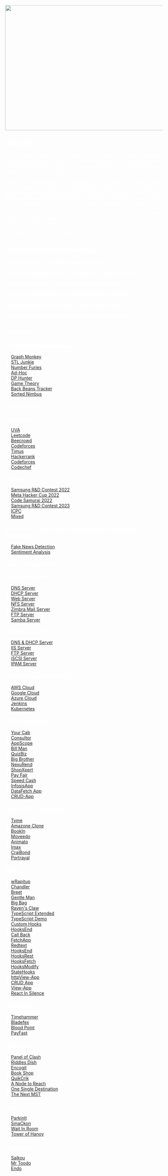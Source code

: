 <div style="color:white;">
     <img src="https://github.com/radiant-fleak/animshamura/blob/main/Banner.jpg" width="1000" height="400">
<h2> About Me :</h2>
<h6> <div align="justify">

     
I am Shamura Ahmad, a Machine Learning Engineer with an insatiable passion and a strong conviction in the potential of AI to change the world. To me, AI isn't an exercise in algorithms and data — it is about building intelligence that solves, empowers, and transforms.

Having a background in Computer Vision, Deep Learning, NLP, Bioinformatics, and Large Language Models (LLMs), I seek to bridge the gap between innovation and practical impact. Having firm experience in DevOps, Cloud Technologies, and Python development, I can design scalable, intelligent systems that transcend the boundaries of possibility.

With each model I train, each system I build, comes a vision — to make technology more human, more intuitive, and more meaningful. AI is not the future; it's the today we build now.

Let's build something that matters.

</div>
</h6>
<h2>Recently Learnt Technologies :</h2>
<h4> ☐ Deep Learning - Coursera, DeepLearning.AI  <br/> <br/>
     ☐ Cloud Computing & DevOps - Bangladesh Computer Council <br/> <br/>
     ☐ Artificial Intelligence - Bangladesh Computer Council <br/> <br/>
     ☐ Server Administration with Cloud Management - BASIS <br/> <br/>
     ☐ Advanced Machine Learning - Coursera, IBM Training <br/> <br/>
     ☐ Advanced Artificial Intelligence - edX, Havard University<br/>
</h4> 
<h2>Contents :</h2>
<h3> Competitive Programming :</h3> 
★ <a href="https://github.com/radiant-fleak/Graph-Monkey">Graph Monkey</a> <br/>
★ <a href="https://github.com/radiant-fleak/STL-Junkie">STL Junkie</a><br/>
★ <a href="https://github.com/radiant-fleak/Number-Furies-">Number Furies</a><br/>
★ <a href="https://github.com/radiant-fleak/Ad-Hoc-">Ad-Hoc</a><br/>
★ <a href="https://github.com/radiant-fleak/DP-Hunter-">DP Hunter</a><br/>
★ <a href="https://github.com/radiant-fleak/Game-Theory">Game Theory</a><br/>
★ <a href="https://github.com/radiant-fleak/Back-Beans-Tracker-">Back Beans Tracker</a><br/>
★ <a href="https://github.com/radiant-fleak/Sorted-Nimbus">Sorted Nimbus</a><br/>                                                                      
<h3 align="left">Problem Solving :</h3>
<h4 align="left">Online Judges :</h4>
★ <a href="https://github.com/animshamura/UVA-Solve">UVA</a><br>
★ <a href="https://github.com/animshamura/Leetcode-Solve-">Leetcode</a><br>
★ <a href="https://github.com/animshamura/Beecrowd-Solve-">Beecrowd</a><br>
★ <a href="https://github.com/animshamura/Codeforces-Solve-">Codeforces</a><br>
★ <a href="https://github.com/animshamura/Timus-Solve-">Timus</a><br>
★ <a href="https://github.com/animshamura/HackerRank-Solve">Hackerrank</a><br>
★ <a href="https://github.com/animshamura/Codeforces-Solve-">Codeforces</a><br>
★ <a href="https://github.com/animshamura/Codechef-Solve-">Codechef</a><br>
<h4 align="left">Contests :</h4>
★ <a href="https://github.com/animshamura/Samsung-RnD-Contest-2022">Samsung R&D Contest 2022</a><br>
★ <a href="https://github.com/animshamura/Meta-Hacker-Cup-2022-Solve-">Meta Hacker Cup 2022</a><br>
★ <a href="https://github.com/animshamura/Code-Samurai-2022">Code Samurai 2022</a><br>
★ <a href="https://github.com/radiant-fleak/SRBD-Contest-2023">Samsung R&D Contest 2023</a> <br/>
★ <a href="https://github.com/animshamura/ICPC-Solve-">ICPC</a><br>
★ <a href="https://github.com/animshamura/Contest-Problems-Solve-">Mixed</a><br>
<h3> Data Science, Machine Learning & Natural Language Processing :</h3>
★ <a href="https://github.com/animshamura/Fake-News-Detection-">Fake News Detection</a><br/>
★ <a href="https://github.com/animshamura/Sentiment-Analysis">Sentiment Analysis</a><br/>
<h3> Server Administration :</h3>
<h4>RedHat Linux Server : </h4>
★ <a href="https://github.com/radiant-fleak/DNS-Server-RedHat-Linux-">DNS Server</a><br/>
★ <a href="https://github.com/radiant-fleak/DHCP-Server-RedHat-Linux">DHCP Server</a><br/>
★ <a href="https://github.com/radiant-fleak/Web-Server-RedHat-Linux">Web Server</a><br/>
★ <a href="https://github.com/radiant-fleak/NFS-Server-RedHat-Linux">NFS Server</a><br/>
★ <a href="https://github.com/radiant-fleak/Zimbra-Mail-Server-RedHat-Linux">Zimbra Mail Server</a><br/>
★ <a href="https://github.com/radiant-fleak/FTP-Server-RedHat-Linux-">FTP Server</a><br/>
★ <a href="https://github.com/radiant-fleak/Samba-Server-RedHat-Linux">Samba Server</a><br/>

<h4>Windows Server 2016 : </h4>
★ <a href="https://github.com/radiant-fleak/Windows-Server">DNS & DHCP Server</a><br/>
★ <a href="https://github.com/radiant-fleak/IIS-Server-Windows-Server-2016">IIS Server</a><br/>
★ <a href="https://github.com/radiant-fleak/FTP-Server-Windows-Server-2016">FTP Server</a><br/>
★ <a href="https://github.com/radiant-fleak/iSCSI-Target-Server-Windows-Server-2016">iSCSI Server</a><br/>
★ <a href="https://github.com/radiant-fleak/IPAM-Server-Windows-Server-2016">IPAM Server</a><br/>
                                                            
<h3>Cloud Computing & DevOps : </h3> 
★ <a href="https://github.com/radiant-fleak/AWS-Cloud-Services"> AWS Cloud</a> <br/>
★ <a href="https://github.com/radiant-fleak/Google-Cloud-Services">Google Cloud</a> <br/> 
★ <a href="https://github.com/radiant-fleak/MS-Azure-Cloud-Services">Azure Cloud</a><br/> 
★ <a href="https://github.com/radiant-fleak/Jenkins">Jenkins</a><br/> 
★ <a href="https://github.com/radiant-fleak/Kubernetes">Kubernetes</a> <br/> 


<h3 align="left">.NET Framework :</h3>
★ <a href="https://github.com/animshamura/Your-Cab">Your Cab</a><br>
★ <a href="https://github.com/animshamura/Consultor-">Consultor</a><br>
★ <a href="https://github.com/animshamura/AppScope">AppScope</a><br>
★ <a href="https://github.com/animshamura/Bill-Man">Bill Man</a><br>
★ <a href="https://github.com/animshamura/QuizBiz">QuizBiz</a><br>
★ <a href="https://github.com/animshamura/Big-Brother">Big Brother</a><br>
★ <a href="https://github.com/radiant-fleak/NexusRend">NexuRend</a><br>
★ <a href="https://github.com/radiant-fleak/ShopXpert">ShopXpert</a><br>
★ <a href="https://github.com/radiant-fleak/PayFair">Pay Fair</a><br>
★ <a href="https://github.com/radiant-fleak/SpeedCash">Speed Cash</a><br>
★ <a href="https://github.com/radiant-fleak/Infosis-App">InfosisApp</a><br>
★ <a href="https://github.com/radiant-fleak/DataFetch-App">DataFetch App</a><br>
★ <a href="https://github.com/radiant-fleak/CRUD-App">CRUD-App</a><br>

<h3 align="left">HTML, CSS & JavaScript :</h3>
★ <a href="https://github.com/animshamura/Tyme-">Tyme</a><br>
★ <a href="https://github.com/animshamura/Amazone-Clone-">Amazone Clone</a><br>
★ <a href="https://github.com/animshamura/BookIn">BookIn</a><br>
★ <a href="https://github.com/animshamura/Moveedo">Moveedo</a><br>
★ <a href="https://github.com/animshamura/Animato">Animato</a><br>
★ <a href="https://github.com/animshamura/Imax">Imax</a><br>
★ <a href="https://github.com/animshamura/CraiBond">CraiBond</a><br>
★ <a href="https://github.com/animshamura/Portrayal">Portrayal</a><br>


<h3 align="left">React :</h3>
★ <a href="https://github.com/animshamura/wRapitup-">wRapitup</a><br>
★ <a href="https://github.com/animshamura/Chandler-">Chandler</a><br>
★ <a href="https://github.com/animshamura/Breet">Breet</a><br>
★ <a href="https://github.com/animshamura/Gentle-Man">Gentle Man</a><br>
★ <a href="https://github.com/animshamura/Big-Bag">Big Bag</a><br>
★ <a href="https://github.com/radiant-fleak/Raven-s-Claw-">Raven's Claw</a><br>
★ <a href="https://github.com/radiant-fleak/Typescript-Extended-">TypeScript Extended</a><br>
★ <a href="https://github.com/radiant-fleak/Typescript-Demo-">TypeScript Demo</a><br>
★ <a href="https://github.com/radiant-fleak/CustomHooks">Custom Hooks</a><br>
★ <a href="https://github.com/radiant-fleak/HooksEnd">HooksEnd</a><br>
★ <a href="https://github.com/radiant-fleak/CallBack">Call Back</a><br>
★ <a href="https://github.com/radiant-fleak/FetchApp">FetchApp</a><br>
★ <a href="https://github.com/radiant-fleak/Redtext">Redtext</a><br>
★ <a href="https://github.com/radiant-fleak/HooksEnd">HooksEnd</a><br>
★ <a href="https://github.com/radiant-fleak/HooksRest">HooksRest</a><br>
★ <a href="https://github.com/radiant-fleak/HooksFetch">HooksFetch</a><br>
★ <a href="https://github.com/radiant-fleak/HooksModify">HooksModify</a><br>
★ <a href="https://github.com/radiant-fleak/StateHooks">StateHooks</a><br>
★ <a href="https://github.com/radiant-fleak/httpView-App">httpView-App</a><br>
★ <a href="https://github.com/radiant-fleak/CRUD-App-React-Node-">CRUD App</a><br>
★ <a href="https://github.com/radiant-fleak/View-App">View-App</a><br>
★ <a href="https://github.com/radiant-fleak/React-In-Silence-">React In Silence</a><br>

<h3 align="left">Spring Boot :</h3>
★ <a href="https://github.com/animshamura/Timehammer">Timehammer</a><br>
★ <a href="https://github.com/animshamura/Bladefex-">Bladefex</a><br>
★ <a href="https://github.com/animshamura/Blood-Point">Blood Point</a><br>
★ <a href="https://github.com/animshamura/PayFast-">PayFast</a><br/> 
<h3 align="left">Core Java :</h3>
★ <a href="https://github.com/animshamura/Panel-Of-Clash-">Panel of Clash</a><br>
★ <a href="https://github.com/animshamura/Riddles-Dish">Riddles Dish</a><br>
★ <a href="https://github.com/animshamura/Encogit">Encogit</a><br>
★ <a href="https://github.com/animshamura/Book-Shop">Book Shop</a><br>
★ <a href="https://github.com/animshamura/QuikCrik">QuikCrik</a><br/>
★ <a href="https://github.com/animshamura/A-Node-to-Reach-">A Node to Reach</a><br>
★ <a href="https://github.com/animshamura/One-Single-Destination">One Single Destination</a><br>
★ <a href="https://github.com/animshamura/The-Next-MST">The Next MST</a><br/>

<h3 align="left">Core C++/C :</h3>
★ <a href="https://github.com/animshamura/ParkinIt">ParkinIt</a><br>
★ <a href="https://github.com/animshamura/SmaCkon">SmaCkon</a><br>
★ <a href="https://github.com/animshamura/Wait-In-Room">Wait In Room</a><br>
★ <a href="https://github.com/animshamura/Tower-Of-Hanoy">Tower of Hanoy</a><br>

<h3 align="left">Core Python :</h3>
★ <a href="https://github.com/animshamura/Saikou">Saikou</a><br>
★ <a href="https://github.com/animshamura/Mr-Toodo">Mr Toodo</a><br>
★ <a href="https://github.com/animshamura/Endo">Endo</a><br>
